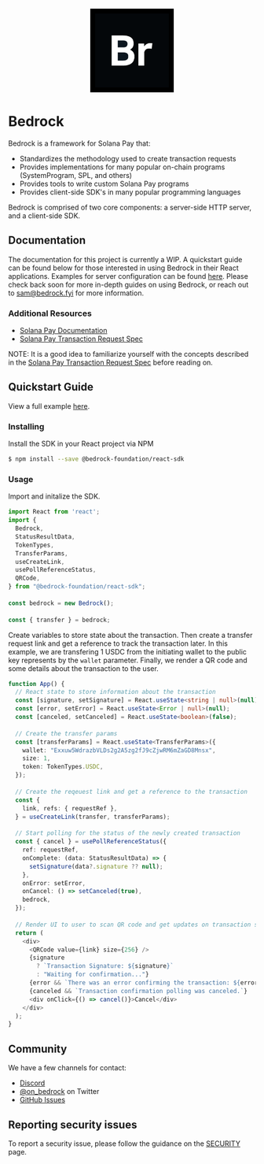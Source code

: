 <p align="center">
  <a href="https://bedrock.fyi">
    <img alt="Bedrock Foundation" src="packages/marketing/public/bedrock-logo.png" style="background: black; padding: 10px" width="150" />
  </a>
</p>

# Bedrock
Bedrock is a framework for Solana Pay that:

- Standardizes the methodology used to create transaction requests
- Provides implementations for many popular on-chain programs (SystemProgram, SPL, and others)
- Provides tools to write custom Solana Pay programs
- Provides client-side SDK's in many popular programming languages

Bedrock is comprised of two core components: a server-side HTTP server, and a client-side SDK. 

## Documentation
The documentation for this project is currently a WIP. A quickstart guide can be found below for those interested in using Bedrock in their React applications. Examples for server configuration can be found [here](https://github.com/bedrock-foundation/bedrock/tree/master/packages/example/express). Please check back soon for more in-depth guides on using Bedrock, or reach out to sam@bedrock.fyi for more information.

### Additional Resources

- [Solana Pay Documentation](https://docs.solanapay.com/)
- [Solana Pay Transaction Request Spec](https://github.com/solana-labs/solana-pay/blob/master/SPEC.md#specification-transaction-request)

NOTE: It is a good idea to familiarize yourself with the concepts described in the [Solana Pay Transaction Request Spec](https://github.com/solana-labs/solana-pay/blob/master/SPEC.md#specification-transaction-request) before reading on.


## Quickstart Guide
View a full example [here](https://github.com/bedrock-foundation/bedrock/tree/master/packages/example/create-react-app).

### Installing

Install the SDK in your React project via NPM
```bash
$ npm install --save @bedrock-foundation/react-sdk
```

### Usage
Import and initalize the SDK.
```ts
import React from 'react';
import {
  Bedrock,
  StatusResultData,
  TokenTypes,
  TransferParams,
  useCreateLink,
  usePollReferenceStatus,
  QRCode,
} from "@bedrock-foundation/react-sdk";

const bedrock = new Bedrock();

const { transfer } = bedrock;
```
Create variables to store state about the transaction. Then create a transfer request link and get a reference to track the transaction later. In this example, we are transfering 1 USDC from the initiating wallet to the public key represents by the `wallet` parameter. Finally, we render a QR code and some details about the transaction to the user.
```.ts
function App() {
  // React state to store information about the transaction
  const [signature, setSignature] = React.useState<string | null>(null);
  const [error, setError] = React.useState<Error | null>(null);
  const [canceled, setCanceled] = React.useState<boolean>(false);

  // Create the transfer params
  const [transferParams] = React.useState<TransferParams>({
    wallet: "Exxuw5WdrazbVLDs2g2A5zg2fJ9cZjwRM6mZaGD8Mnsx",
    size: 1,
    token: TokenTypes.USDC,
  });

  // Create the reqeuest link and get a reference to the transaction
  const {
    link, refs: { requestRef },
  } = useCreateLink(transfer, transferParams);

  // Start polling for the status of the newly created transaction
  const { cancel } = usePollReferenceStatus({
    ref: requestRef,
    onComplete: (data: StatusResultData) => {
      setSignature(data?.signature ?? null);
    },
    onError: setError,
    onCancel: () => setCanceled(true),
    bedrock,
  });

  // Render UI to user to scan QR code and get updates on transaction status
  return (
    <div>
      <QRCode value={link} size={256} />
      {signature
        ? `Transaction Signature: ${signature}`
        : "Waiting for confirmation..."}
      {error && `There was an error confirming the transaction: ${error}`}
      {canceled && `Transaction confirmation polling was canceled.`}
      <div onClick={() => cancel()}>Cancel</div>
    </div>
  );
}
```

## Community

We have a few channels for contact:

- [Discord](https://discord.gg/qDJm4GP5)
- [@on_bedrock](https://twitter.com/on_bedrock) on Twitter
- [GitHub Issues](https://github.com/bedrock-foundation/bedrock/issues)


## Reporting security issues

To report a security issue, please follow the guidance on the [SECURITY](SECURITY.md) page.
